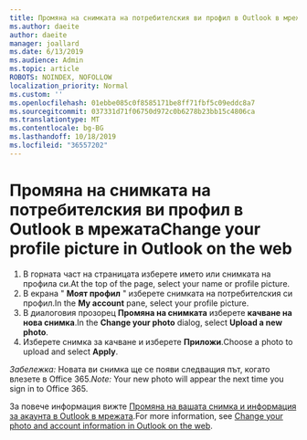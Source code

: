 ```yaml
---
title: Промяна на снимката на потребителския ви профил в Outlook в мрежата
ms.author: daeite
author: daeite
manager: joallard
ms.date: 6/13/2019
ms.audience: Admin
ms.topic: article
ROBOTS: NOINDEX, NOFOLLOW
localization_priority: Normal
ms.custom: ''
ms.openlocfilehash: 01ebbe085c0f8585171be8ff71fbf5c09eddc8a7
ms.sourcegitcommit: 037331d71f06750d972c0b6278b23bb15c4806ca
ms.translationtype: MT
ms.contentlocale: bg-BG
ms.lasthandoff: 10/18/2019
ms.locfileid: "36557202"
---
```

# <a name="change-your-profile-picture-in-outlook-on-the-web"></a><span data-ttu-id="56192-102">Промяна на снимката на потребителския ви профил в Outlook в мрежата</span><span class="sxs-lookup"><span data-stu-id="56192-102">Change your profile picture in Outlook on the web</span></span>

1. <span data-ttu-id="56192-103">В горната част на страницата изберете името или снимката на профила си.</span><span class="sxs-lookup"><span data-stu-id="56192-103">At the top of the page, select your name or profile picture.</span></span>
1. <span data-ttu-id="56192-104">В екрана " **Моят профил** " изберете снимката на потребителския си профил.</span><span class="sxs-lookup"><span data-stu-id="56192-104">In the **My account** pane, select your profile picture.</span></span>
1. <span data-ttu-id="56192-105">В диалоговия прозорец **Промяна на снимката** изберете **качване на нова снимка**.</span><span class="sxs-lookup"><span data-stu-id="56192-105">In the **Change your photo** dialog, select **Upload a new photo**.</span></span>
1. <span data-ttu-id="56192-106">Изберете снимка за качване и изберете **Приложи**.</span><span class="sxs-lookup"><span data-stu-id="56192-106">Choose a photo to upload and select **Apply**.</span></span>

<span data-ttu-id="56192-107">*Забележка:* Новата ви снимка ще се появи следващия път, когато влезете в Office 365.</span><span class="sxs-lookup"><span data-stu-id="56192-107">*Note:* Your new photo will appear the next time you sign in to Office 365.</span></span>

<span data-ttu-id="56192-108">За повече информация вижте [Промяна на вашата снимка и информация за акаунта в Outlook в мрежата](https://support.office.com/article/b2dbb289-851d-4bed-93c3-3e136f5659ec).</span><span class="sxs-lookup"><span data-stu-id="56192-108">For more information, see [Change your photo and account information in Outlook on the web](https://support.office.com/article/b2dbb289-851d-4bed-93c3-3e136f5659ec).</span></span>
